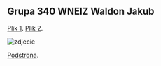 ## Grupa 340 WNEIZ Waldon Jakub

[Plik 1](https://github.com/jjakubw/zadanialni/blob/main/testland/21).
[Plik 2](https://github.com/jjakubw/zadanialni/blob/main/testowo/11).

![zdjecie][1]

[1]:(https://upload.wikimedia.org/wikipedia/commons/thumb/4/4c/Uniwersytet_Szczecinski_Wydzial_Nauk_Ekonomicznych_i_Zarzadzania.jpg/1280px-Uniwersytet_Szczecinski_Wydzial_Nauk_Ekonomicznych_i_Zarzadzania.jpg)

[Podstrona](https://jjakubw.github.io/zadanialni/podstrona).

